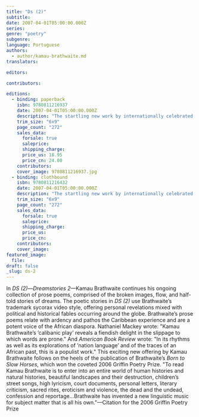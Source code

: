 ```yaml
---
title: "Ds (2)"
subtitle:
date: 2007-04-01T05:00:00.000Z
series:
genre: "poetry"
subgenre:
language: Portuguese
authors:
  - author/kamau-brathwaite.md
translators:

editors:

contributors:

editions:
  - binding: paperback
    isbn: 9780811216937
    date: 2007-04-01T05:00:00.000Z
    description: "The startling new work by internationally celebrated Caribbean poet, historian and cultural theorist Kamau Brathwaite, winner of the 2006 Griffin Poetry Prize. "
    trim_size: "6x9"
    page_count: "272"
    sales_data:
      forsale: true
      saleprice:
      shipping_charge:
      price_us: 18.95
      price_cn: 24.00
    contributors:
    cover_image: 9780811216937.jpg
  - binding: clothbound
    isbn: 9780811216432
    date: 2007-04-01T05:00:00.000Z
    description: "The startling new work by internationally celebrated Caribbean poet, historian and cultural theorist Kamau Brathwaite, winner of the 2006 Griffin Poetry Prize. "
    trim_size: "6x9"
    page_count: "272"
    sales_data:
      forsale: true
      saleprice:
      shipping_charge:
      price_us:
      price_cn:
    contributors:
    cover_image: 
featured_image:
  file:
draft: false
_slug: ds-2
---
```


In _DS (2)_—_Dreamstories 2_—Kamau Brathwaite continues his ongoing collection of prose poems, comprised of the broken images, flow, and half-told stories of dreams. The poetic stories in _DS (2)_ use Brathwaite’s trademark sycorax video style, offering personal revelations mixed with political and historical fables occurring around the globe. Brathwaite’s prose poems relate with ardency and pathos the Caribbean experience and are a potent voice of the African diaspora. Nathaniel Mackey wrote: "Kamau Brathwaite’s ’calibanic play’ reveals a fiendish delight in the slippage to which words are prone." And _American Book Review_ wrote: "In its rhythms as well as its explorations of ’nation language’ and of the traces of an African past, this is a populist work." This exciting new offering by Kamau Brathwaite follows on the heels of the publication of Brathwaite’s _Born to Slow Horses_, which won the coveted 2006 Griffin Poetry Prize. "To read Kamau Brathwaite is to enter into an entire world of human histories and natural histories, beautiful landscapes and their destruction, children’s street songs, high lyricism, court documents, personal letters, literary criticism, sacred rites, eroticism and violence, the dead and the undead, confession and reportage...Brathwaite has invented a new linguistic music for subject matter that is all his own."—Citation for the 2006 Griffin Poetry Prize
